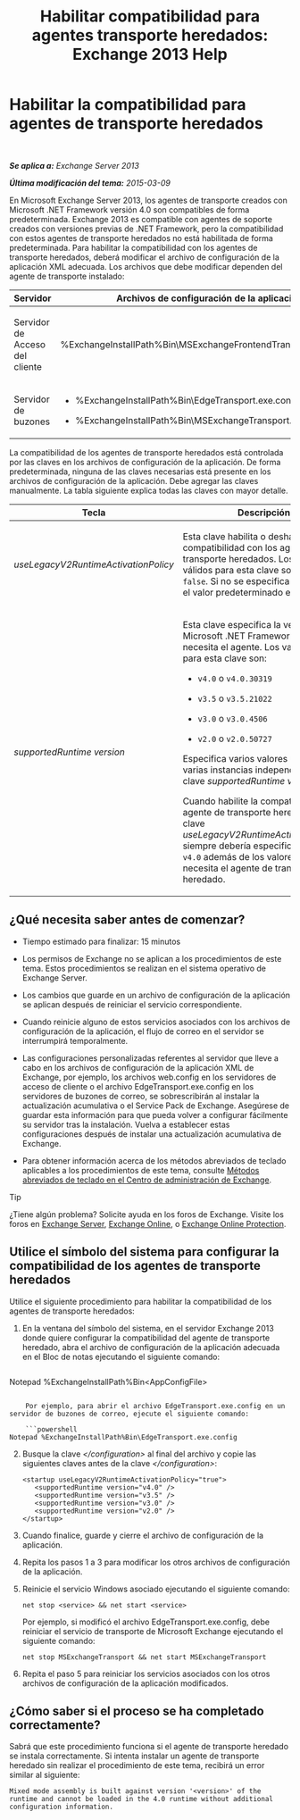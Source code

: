 ﻿---
title: 'Habilitar compatibilidad para agentes transporte heredados: Exchange 2013 Help'
TOCTitle: Habilitar la compatibilidad para agentes de transporte heredados
ms:assetid: 00617e87-7199-406e-b4a3-94378f657f1f
ms:mtpsurl: https://technet.microsoft.com/es-es/library/JJ591524(v=EXCHG.150)
ms:contentKeyID: 49115999
ms.date: 04/23/2018
mtps_version: v=EXCHG.150
ms.translationtype: HT
---

# Habilitar la compatibilidad para agentes de transporte heredados

 

_**Se aplica a:** Exchange Server 2013_

_**Última modificación del tema:** 2015-03-09_

En Microsoft Exchange Server 2013, los agentes de transporte creados con Microsoft .NET Framework versión 4.0 son compatibles de forma predeterminada. Exchange 2013 es compatible con agentes de soporte creados con versiones previas de .NET Framework, pero la compatibilidad con estos agentes de transporte heredados no está habilitada de forma predeterminada. Para habilitar la compatibilidad con los agentes de transporte heredados, deberá modificar el archivo de configuración de la aplicación XML adecuada. Los archivos que debe modificar dependen del agente de transporte instalado:


<table>
<colgroup>
<col style="width: 33%" />
<col style="width: 33%" />
<col style="width: 33%" />
</colgroup>
<thead>
<tr class="header">
<th>Servidor</th>
<th>Archivos de configuración de la aplicación</th>
<th>Servicio de Microsoft Windows</th>
</tr>
</thead>
<tbody>
<tr class="odd">
<td><p>Servidor de Acceso del cliente</p></td>
<td><p>%ExchangeInstallPath%Bin\MSExchangeFrontendTransport.exe.config</p></td>
<td><p>Transporte front-end de Microsoft Exchange (MSExchangeFrontendTransport)</p></td>
</tr>
<tr class="even">
<td><p>Servidor de buzones</p></td>
<td><ul>
<li><p>%ExchangeInstallPath%Bin\EdgeTransport.exe.config</p></li>
<li><p>%ExchangeInstallPath%Bin\MSExchangeTransport.exe.config</p></li>
</ul></td>
<td><p>Transporte de Microsoft Exchange (MSExchangeTransport)</p></td>
</tr>
</tbody>
</table>


La compatibilidad de los agentes de transporte heredados está controlada por las claves en los archivos de configuración de la aplicación. De forma predeterminada, ninguna de las claves necesarias está presente en los archivos de configuración de la aplicación. Debe agregar las claves manualmente. La tabla siguiente explica todas las claves con mayor detalle.


<table>
<colgroup>
<col style="width: 50%" />
<col style="width: 50%" />
</colgroup>
<thead>
<tr class="header">
<th>Tecla</th>
<th>Descripción</th>
</tr>
</thead>
<tbody>
<tr class="odd">
<td><p><em>useLegacyV2RuntimeActivationPolicy</em></p></td>
<td><p>Esta clave habilita o deshabilita la compatibilidad con los agentes de transporte heredados. Los valores válidos para esta clave son <code>true</code> o <code>false</code>. Si no se especifica esta clave, el valor predeterminado es <code>false</code>.</p></td>
</tr>
<tr class="even">
<td><p><em>supportedRuntime version</em></p></td>
<td><p>Esta clave especifica la versión de Microsoft .NET Framework que necesita el agente. Los valores válidos para esta clave son:</p>
<ul>
<li><p><code>v4.0</code> o <code>v4.0.30319</code></p></li>
<li><p><code>v3.5</code> o <code>v3.5.21022</code></p></li>
<li><p><code>v3.0</code> o <code>v3.0.4506</code></p></li>
<li><p><code>v2.0</code> o <code>v2.0.50727</code></p></li>
</ul>
<p>Especifica varios valores usando varias instancias independientes de la clave <em>supportedRuntime version</em>.</p>
<p>Cuando habilite la compatibilidad del agente de transporte heredado con la clave <em>useLegacyV2RuntimeActivationPolicy</em>, siempre debería especificar el valor <code>v4.0</code> además de los valores que necesita el agente de transporte heredado.</p></td>
</tr>
</tbody>
</table>


## ¿Qué necesita saber antes de comenzar?

  - Tiempo estimado para finalizar: 15 minutos

  - Los permisos de Exchange no se aplican a los procedimientos de este tema. Estos procedimientos se realizan en el sistema operativo de Exchange Server.

  - Los cambios que guarde en un archivo de configuración de la aplicación se aplican después de reiniciar el servicio correspondiente.

  - Cuando reinicie alguno de estos servicios asociados con los archivos de configuración de la aplicación, el flujo de correo en el servidor se interrumpirá temporalmente.

  - Las configuraciones personalizadas referentes al servidor que lleve a cabo en los archivos de configuración de la aplicación XML de Exchange, por ejemplo, los archivos web.config en los servidores de acceso de cliente o el archivo EdgeTransport.exe.config en los servidores de buzones de correo, se sobrescribirán al instalar la actualización acumulativa o el Service Pack de Exchange. Asegúrese de guardar esta información para que pueda volver a configurar fácilmente su servidor tras la instalación. Vuelva a establecer estas configuraciones después de instalar una actualización acumulativa de Exchange.

  - Para obtener información acerca de los métodos abreviados de teclado aplicables a los procedimientos de este tema, consulte [Métodos abreviados de teclado en el Centro de administración de Exchange](keyboard-shortcuts-in-the-exchange-admin-center-exchange-online-protection-help.md).


> [!TIP]
> ¿Tiene algún problema? Solicite ayuda en los foros de Exchange. Visite los foros en <A href="https://go.microsoft.com/fwlink/p/?linkid=60612">Exchange Server</A>, <A href="https://go.microsoft.com/fwlink/p/?linkid=267542">Exchange Online</A>, o <A href="https://go.microsoft.com/fwlink/p/?linkid=285351">Exchange Online Protection</A>.



## Utilice el símbolo del sistema para configurar la compatibilidad de los agentes de transporte heredados

Utilice el siguiente procedimiento para habilitar la compatibilidad de los agentes de transporte heredados:

1.  En la ventana del símbolo del sistema, en el servidor Exchange 2013 donde quiere configurar la compatibilidad del agente de transporte heredado, abra el archivo de configuración de la aplicación adecuada en el Bloc de notas ejecutando el siguiente comando:
    
    ```powershell
Notepad %ExchangeInstallPath%Bin\<AppConfigFile>
```
    
    Por ejemplo, para abrir el archivo EdgeTransport.exe.config en un servidor de buzones de correo, ejecute el siguiente comando:
    
    ```powershell
Notepad %ExchangeInstallPath%Bin\EdgeTransport.exe.config
```

2.  Busque la clave *\</configuration\>* al final del archivo y copie las siguientes claves antes de la clave *\</configuration\>*:
    
        <startup useLegacyV2RuntimeActivationPolicy="true">
           <supportedRuntime version="v4.0" />
           <supportedRuntime version="v3.5" />
           <supportedRuntime version="v3.0" />
           <supportedRuntime version="v2.0" />
        </startup>

3.  Cuando finalice, guarde y cierre el archivo de configuración de la aplicación.

4.  Repita los pasos 1 a 3 para modificar los otros archivos de configuración de la aplicación.

5.  Reinicie el servicio Windows asociado ejecutando el siguiente comando:
    
        net stop <service> && net start <service>
    
    Por ejemplo, si modificó el archivo EdgeTransport.exe.config, debe reiniciar el servicio de transporte de Microsoft Exchange ejecutando el siguiente comando:
    
        net stop MSExchangeTransport && net start MSExchangeTransport

6.  Repita el paso 5 para reiniciar los servicios asociados con los otros archivos de configuración de la aplicación modificados.

## ¿Cómo saber si el proceso se ha completado correctamente?

Sabrá que este procedimiento funciona si el agente de transporte heredado se instala correctamente. Si intenta instalar un agente de transporte heredado sin realizar el procedimiento de este tema, recibirá un error similar al siguiente:

    Mixed mode assembly is built against version '<version>' of the runtime and cannot be loaded in the 4.0 runtime without additional configuration information.

